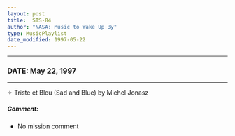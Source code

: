 ```yaml
---
layout: post
title:  STS-84
author: "NASA: Music to Wake Up By"
type: MusicPlaylist
date_modified: 1997-05-22
---
```


----
### DATE: May 22, 1997
----
✧ Triste et Bleu (Sad and Blue) by Michel Jonasz

##### Comment:
* No mission comment
